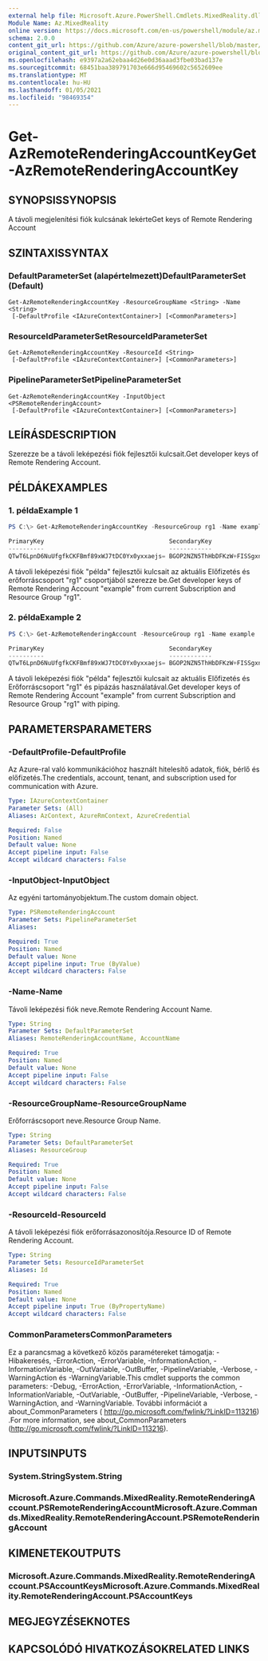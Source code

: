 ```yaml
---
external help file: Microsoft.Azure.PowerShell.Cmdlets.MixedReality.dll-Help.xml
Module Name: Az.MixedReality
online version: https://docs.microsoft.com/en-us/powershell/module/az.mixedreality/get-azremoterenderingaccountkey
schema: 2.0.0
content_git_url: https://github.com/Azure/azure-powershell/blob/master/src/MixedReality/MixedReality/help/Get-AzRemoteRenderingAccountKey.md
original_content_git_url: https://github.com/Azure/azure-powershell/blob/master/src/MixedReality/MixedReality/help/Get-AzRemoteRenderingAccountKey.md
ms.openlocfilehash: e9397a2a62ebaa4d26e0d36aaad3fbe03bad137e
ms.sourcegitcommit: 68451baa389791703e666d95469602c5652609ee
ms.translationtype: MT
ms.contentlocale: hu-HU
ms.lasthandoff: 01/05/2021
ms.locfileid: "98469354"
---
```

# <span data-ttu-id="60618-101">Get-AzRemoteRenderingAccountKey</span><span class="sxs-lookup"><span data-stu-id="60618-101">Get-AzRemoteRenderingAccountKey</span></span>

## <span data-ttu-id="60618-102">SYNOPSIS</span><span class="sxs-lookup"><span data-stu-id="60618-102">SYNOPSIS</span></span>
<span data-ttu-id="60618-103">A távoli megjelenítési fiók kulcsának lekérte</span><span class="sxs-lookup"><span data-stu-id="60618-103">Get keys of Remote Rendering Account</span></span>

## <span data-ttu-id="60618-104">SZINTAXIS</span><span class="sxs-lookup"><span data-stu-id="60618-104">SYNTAX</span></span>

### <span data-ttu-id="60618-105">DefaultParameterSet (alapértelmezett)</span><span class="sxs-lookup"><span data-stu-id="60618-105">DefaultParameterSet (Default)</span></span>
```
Get-AzRemoteRenderingAccountKey -ResourceGroupName <String> -Name <String>
 [-DefaultProfile <IAzureContextContainer>] [<CommonParameters>]
```

### <span data-ttu-id="60618-106">ResourceIdParameterSet</span><span class="sxs-lookup"><span data-stu-id="60618-106">ResourceIdParameterSet</span></span>
```
Get-AzRemoteRenderingAccountKey -ResourceId <String>
 [-DefaultProfile <IAzureContextContainer>] [<CommonParameters>]
```

### <span data-ttu-id="60618-107">PipelineParameterSet</span><span class="sxs-lookup"><span data-stu-id="60618-107">PipelineParameterSet</span></span>
```
Get-AzRemoteRenderingAccountKey -InputObject <PSRemoteRenderingAccount>
 [-DefaultProfile <IAzureContextContainer>] [<CommonParameters>]
```

## <span data-ttu-id="60618-108">LEÍRÁS</span><span class="sxs-lookup"><span data-stu-id="60618-108">DESCRIPTION</span></span>
<span data-ttu-id="60618-109">Szerezze be a távoli leképezési fiók fejlesztői kulcsait.</span><span class="sxs-lookup"><span data-stu-id="60618-109">Get developer keys of Remote Rendering Account.</span></span>

## <span data-ttu-id="60618-110">PÉLDÁK</span><span class="sxs-lookup"><span data-stu-id="60618-110">EXAMPLES</span></span>

### <span data-ttu-id="60618-111">1. példa</span><span class="sxs-lookup"><span data-stu-id="60618-111">Example 1</span></span>
```powershell
PS C:\> Get-AzRemoteRenderingAccountKey -ResourceGroup rg1 -Name example

PrimaryKey                                   SecondaryKey
----------                                   ------------
QTwT6LpnD6NuUfgfkCKFBmf89xWJ7tDC0Yx0yxxaejs= BGOP2NZN5ThHbDFKzW+FISSgxnnBqCPKpTsixAxkvXk=
```

<span data-ttu-id="60618-112">A távoli leképezési fiók "példa" fejlesztői kulcsait az aktuális Előfizetés és erőforráscsoport "rg1" csoportjából szerezze be.</span><span class="sxs-lookup"><span data-stu-id="60618-112">Get developer keys of Remote Rendering Account "example" from current Subscription and Resource Group "rg1".</span></span>

### <span data-ttu-id="60618-113">2. példa</span><span class="sxs-lookup"><span data-stu-id="60618-113">Example 2</span></span>
```powershell
PS C:\> Get-AzRemoteRenderingAccount -ResourceGroup rg1 -Name example | Get-AzRemoteRenderingAccountKey 

PrimaryKey                                   SecondaryKey
----------                                   ------------
QTwT6LpnD6NuUfgfkCKFBmf89xWJ7tDC0Yx0yxxaejs= BGOP2NZN5ThHbDFKzW+FISSgxnnBqCPKpTsixAxkvXk=
```

<span data-ttu-id="60618-114">A távoli leképezési fiók "példa" fejlesztői kulcsait az aktuális Előfizetés és Erőforráscsoport "rg1" és pipázás használatával.</span><span class="sxs-lookup"><span data-stu-id="60618-114">Get developer keys of Remote Rendering Account "example" from current Subscription and Resource Group "rg1" with piping.</span></span>

## <span data-ttu-id="60618-115">PARAMETERS</span><span class="sxs-lookup"><span data-stu-id="60618-115">PARAMETERS</span></span>

### <span data-ttu-id="60618-116">-DefaultProfile</span><span class="sxs-lookup"><span data-stu-id="60618-116">-DefaultProfile</span></span>
<span data-ttu-id="60618-117">Az Azure-ral való kommunikációhoz használt hitelesítő adatok, fiók, bérlő és előfizetés.</span><span class="sxs-lookup"><span data-stu-id="60618-117">The credentials, account, tenant, and subscription used for communication with Azure.</span></span>

```yaml
Type: IAzureContextContainer
Parameter Sets: (All)
Aliases: AzContext, AzureRmContext, AzureCredential

Required: False
Position: Named
Default value: None
Accept pipeline input: False
Accept wildcard characters: False
```

### <span data-ttu-id="60618-118">-InputObject</span><span class="sxs-lookup"><span data-stu-id="60618-118">-InputObject</span></span>
<span data-ttu-id="60618-119">Az egyéni tartományobjektum.</span><span class="sxs-lookup"><span data-stu-id="60618-119">The custom domain object.</span></span>

```yaml
Type: PSRemoteRenderingAccount
Parameter Sets: PipelineParameterSet
Aliases:

Required: True
Position: Named
Default value: None
Accept pipeline input: True (ByValue)
Accept wildcard characters: False
```

### <span data-ttu-id="60618-120">-Name</span><span class="sxs-lookup"><span data-stu-id="60618-120">-Name</span></span>
<span data-ttu-id="60618-121">Távoli leképezési fiók neve.</span><span class="sxs-lookup"><span data-stu-id="60618-121">Remote Rendering Account Name.</span></span>

```yaml
Type: String
Parameter Sets: DefaultParameterSet
Aliases: RemoteRenderingAccountName, AccountName

Required: True
Position: Named
Default value: None
Accept pipeline input: False
Accept wildcard characters: False
```

### <span data-ttu-id="60618-122">-ResourceGroupName</span><span class="sxs-lookup"><span data-stu-id="60618-122">-ResourceGroupName</span></span>
<span data-ttu-id="60618-123">Erőforráscsoport neve.</span><span class="sxs-lookup"><span data-stu-id="60618-123">Resource Group Name.</span></span>

```yaml
Type: String
Parameter Sets: DefaultParameterSet
Aliases: ResourceGroup

Required: True
Position: Named
Default value: None
Accept pipeline input: False
Accept wildcard characters: False
```

### <span data-ttu-id="60618-124">-ResourceId</span><span class="sxs-lookup"><span data-stu-id="60618-124">-ResourceId</span></span>
<span data-ttu-id="60618-125">A távoli leképezési fiók erőforrásazonosítója.</span><span class="sxs-lookup"><span data-stu-id="60618-125">Resource ID of Remote Rendering Account.</span></span>

```yaml
Type: String
Parameter Sets: ResourceIdParameterSet
Aliases: Id

Required: True
Position: Named
Default value: None
Accept pipeline input: True (ByPropertyName)
Accept wildcard characters: False
```

### <span data-ttu-id="60618-126">CommonParameters</span><span class="sxs-lookup"><span data-stu-id="60618-126">CommonParameters</span></span>
<span data-ttu-id="60618-127">Ez a parancsmag a következő közös paramétereket támogatja: -Hibakeresés, -ErrorAction, -ErrorVariable, -InformationAction, -InformationVariable, -OutVariable, -OutBuffer, -PipelineVariable, -Verbose, -WarningAction és -WarningVariable.</span><span class="sxs-lookup"><span data-stu-id="60618-127">This cmdlet supports the common parameters: -Debug, -ErrorAction, -ErrorVariable, -InformationAction, -InformationVariable, -OutVariable, -OutBuffer, -PipelineVariable, -Verbose, -WarningAction, and -WarningVariable.</span></span>
<span data-ttu-id="60618-128">További információt a about_CommonParameters ( http://go.microsoft.com/fwlink/?LinkID=113216) .</span><span class="sxs-lookup"><span data-stu-id="60618-128">For more information, see about_CommonParameters (http://go.microsoft.com/fwlink/?LinkID=113216).</span></span>

## <span data-ttu-id="60618-129">INPUTS</span><span class="sxs-lookup"><span data-stu-id="60618-129">INPUTS</span></span>

### <span data-ttu-id="60618-130">System.String</span><span class="sxs-lookup"><span data-stu-id="60618-130">System.String</span></span>

### <span data-ttu-id="60618-131">Microsoft.Azure.Commands.MixedReality.RemoteRenderingAccount.PSRemoteRenderingAccount</span><span class="sxs-lookup"><span data-stu-id="60618-131">Microsoft.Azure.Commands.MixedReality.RemoteRenderingAccount.PSRemoteRenderingAccount</span></span>

## <span data-ttu-id="60618-132">KIMENETEK</span><span class="sxs-lookup"><span data-stu-id="60618-132">OUTPUTS</span></span>

### <span data-ttu-id="60618-133">Microsoft.Azure.Commands.MixedReality.RemoteRenderingAccount.PSAccountKeys</span><span class="sxs-lookup"><span data-stu-id="60618-133">Microsoft.Azure.Commands.MixedReality.RemoteRenderingAccount.PSAccountKeys</span></span>

## <span data-ttu-id="60618-134">MEGJEGYZÉSEK</span><span class="sxs-lookup"><span data-stu-id="60618-134">NOTES</span></span>

## <span data-ttu-id="60618-135">KAPCSOLÓDÓ HIVATKOZÁSOK</span><span class="sxs-lookup"><span data-stu-id="60618-135">RELATED LINKS</span></span>
